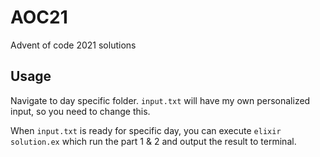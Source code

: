 # AOC21

Advent of code 2021 solutions

## Usage

Navigate to day specific folder. `input.txt` will have my own personalized input, so you need to change this.

When `input.txt` is ready for specific day, you can execute `elixir solution.ex` which run the part 1 & 2 and output the result to terminal.



